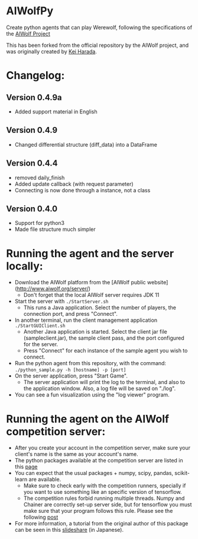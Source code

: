 # AIWolfPy

Create python agents that can play Werewolf, following the specifications of the [AIWolf Project](http://aiwolf.org)

This has been forked from the official repository by the AIWolf project, and was originally created by [Kei Harada](https://github.com/k-harada).

# Changelog:

## Version 0.4.9a
* Added support material in English

## Version 0.4.9
* Changed differential structure (diff_data) into a DataFrame

## Version 0.4.4
* removed daily_finish
* Added update callback (with request parameter)
* Connecting is now done through a instance, not a class

## Version 0.4.0
* Support for python3
* Made file structure much simpler

# Running the agent and the server locally:
* Download the AIWolf platform from the [AIWolf public website] (http://www.aiwolf.org/server/)
	* Don't forget that the local AIWolf server requires JDK 11
* Start the server with `./StartServer.sh`
	* This runs a Java application. Select the number of players, the connection port, and press "Connect".
* In another terminal, run the client management application `./StartGUIClient.sh`
	* Another Java application is started. Select the client jar file (sampleclient.jar), the sample client pass, and the port configured for the server.
	* Press "Connect" for each instance of the sample agent you wish to connect.
* Run the python agent from this repository, with the command: `./python_sample.py -h [hostname] -p [port]`
* On the server application, press "Start Game".
  * The server application will print the log to the terminal, and also to the application window. Also, a log file will be saved on "./log".
* You can see a fun visualization using the "log viewer" program.

# Running the agent on the AIWolf competition server:
* After you create your account in the competition server, make sure your client's name is the same as your account's name.
* The python packages available at the competition server are listed in this [page](http://aiwolf.org/python_modules)
* You can expect that the usual packages + numpy, scipy, pandas, scikit-learn are available.
	* Make sure to check early with the competition runners, specially if you want to use something like an specific version of tensorflow.
	* The competition rules forbid running multiple threads. Numpy and Chainer are correctly set-up server side, but for tensorflow you must make sure that your program follows this rule. Please see the following [post](http://aiwolf.org/archives/1951)
* For more information, a tutorial from the original author of this package can be seen in this [slideshare](https://www.slideshare.net/HaradaKei/aiwolfpy-v049) (in Japanese).
